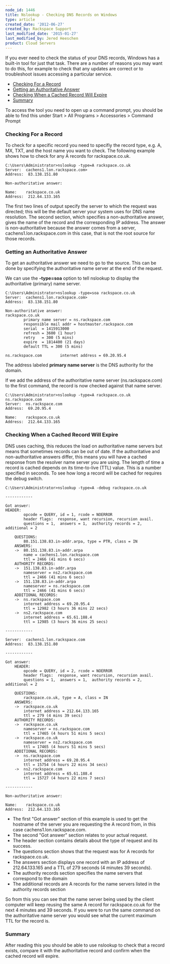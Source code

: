 ```yaml
---
node_id: 1446
title: Nslookup - Checking DNS Records on Windows
type: article
created_date: '2012-06-27'
created_by: Rackspace Support
last_modified_date: '2015-01-27'
last_modified_by: Jered Heeschen
product: Cloud Servers
---
```


If you ever need to check the status of your DNS records, Windows has a
built-in tool for just that task. There are a number of reasons you may
want to do this, for example to check that any updates are correct or to
troubleshoot issues accessing a particular service.

-   [Checking For a Record](#1_checking)
-   [Getting an Authoritative Answer](#2_GettingAuth)
-   [Checking When a Cached Record Will Expire](#3_CheckingCache)
-   [Summary](#5_Summary)

To access the tool you need to open up a command prompt, you should be
able to find this under Start &gt; All Programs &gt; Accessories &gt;
Command Prompt

### Checking For a Record

To check for a specific record you need to specifiy the record type,
e.g. A, MX, TXT, and the host name you want to check. The following
example shows how to check for any A records for rackspace.co.uk.

    C:\Users\Administrator>nslookup -type=A rackspace.co.uk
    Server:  cachens1.lon.rackspace.com>
    Address:  83.138.151.80

    Non-authoritative answer:

    Name:    rackspace.co.uk
    Address:  212.64.133.165

The first two lines of output specify the server to which the request
was directed; this will be the default server your system uses for DNS
name resolution. The second section, which specifies a non-authoritative
answer, gives the name of the record and the corresponding IP address.
The answer is non-authoritative because the answer comes from a server,
cachens1.lon.rackspace.com in this case, that is not the root source for
those records.

### Getting an Authoritative Answer

To get an authoritative answer we need to go to the source. This can be
done by specifying the authoritative name server at the end of the
request.

We can use the **-type=soa** option to tell nslookup to display the
authoritative (primary) name server.

    C:\Users\Administrator>nslookup -type=soa rackspace.co.uk
    Server:  cachens1.lon.rackspace.com>
    Address:  83.138.151.80

    Non-authoritative answer:
    rackspace.co.uk
            primary name server = ns.rackspace.com
            responsible mail addr = hostmaster.rackspace.com
            serial  = 1415913000
            refresh = 3600 (1 hour)
            retry   = 300 (5 mins)
            expire  = 1814400 (21 days)
            default TTL = 300 (5 mins)

    ns.rackspace.com        internet address = 69.20.95.4

The address labeled **primary name server** is the DNS authority for the
domain.

If we add the address of the authoritative name server
(ns.rackspace.com) to the first command, the record is now checked
against that name server.

    C:\Users\Administrator>nslookup -type=A rackspace.co.uk ns.rackspace.com
    Server:  ns.rackspace.com
    Address:  69.20.95.4

    Name:    rackspace.co.uk
    Address:  212.64.133.165



### Checking When a Cached Record Will Expire

DNS uses caching, this reduces the load on authoritative name servers
but means that sometimes records can be out of date. If the
authoritative and non-authoritative answers differ, this means you will
have a cached response from the resolver name server you are using. The
length of time a record is cached depends on its time-to-live (TTL)
value. This is a number specified in seconds. To see how long a record
will be cached for requires the debug switch.

    C:\Users\Administrator>nslookup -type=A -debug rackspace.co.uk

    ------------

    Got answer:
    HEADER:
            opcode = QUERY, id = 1, rcode = NOERROR
            header flags:  response, want recursion, recursion avail.
            questions = 1,  answers = 1,  authority records = 2,  additional = 2

        QUESTIONS:
            80.151.138.83.in-addr.arpa, type = PTR, class = IN
        ANSWERS:
        ->  80.151.138.83.in-addr.arpa
            name = cachens1.lon.rackspace.com
            ttl = 2466 (41 mins 6 secs)
        AUTHORITY RECORDS:
        ->  151.138.83.in-addr.arpa
            nameserver = ns2.rackspace.com
            ttl = 2466 (41 mins 6 secs)
        ->  151.138.83.in-addr.arpa
            nameserver = ns.rackspace.com
            ttl = 2466 (41 mins 6 secs)
        ADDITIONAL RECORDS:
        ->  ns.rackspace.com
            internet address = 69.20.95.4
            ttl = 12982 (3 hours 36 mins 22 secs)
        ->  ns2.rackspace.com
            internet address = 65.61.188.4
            ttl = 12985 (3 hours 36 mins 25 secs)

    ------------

    Server:  cachens1.lon.rackspace.com
    Address:  83.138.151.80

    ------------

    Got answer:
        HEADER:
            opcode = QUERY, id = 2, rcode = NOERROR
            header flags:  response, want recursion, recursion avail.
            questions = 1,  answers = 1,  authority records = 2,  additional = 2

        QUESTIONS:
            rackspace.co.uk, type = A, class = IN
        ANSWERS:
        ->  rackspace.co.uk
            internet address = 212.64.133.165
            ttl = 279 (4 mins 39 secs)
        AUTHORITY RECORDS:
        ->  rackspace.co.uk
            nameserver = ns.rackspace.com
            ttl = 17465 (4 hours 51 mins 5 secs)
        ->  rackspace.co.uk
            nameserver = ns2.rackspace.com
            ttl = 17465 (4 hours 51 mins 5 secs)
        ADDITIONAL RECORDS:
        ->  ns.rackspace.com
            internet address = 69.20.95.4
            ttl = 15754 (4 hours 22 mins 34 secs)
        ->  ns2.rackspace.com
            internet address = 65.61.188.4
            ttl = 15727 (4 hours 22 mins 7 secs)

    ------------

    Non-authoritative answer:

    Name:    rackspace.co.uk
    Address:  212.64.133.165

-   The first "Got answer" section of this example is used to get the
    hostname of the server you are requesting the A record from, in this
    case cachens1.lon.rackspace.com.
-   The second "Got answer" section relates to your actual request.
-   The header section contains details about the type of request and
    its success.
-   The questions section shows that the request was for A records
    for rackspace.co.uk.
-   The answers section displays one record with an IP address of
    212.64.133.165 and a TTL of 279 seconds (4 minutes 39 seconds).
-   The authority records section specifies the name servers that
    correspond to the domain
-   The additional records are A records for the name servers listed in
    the authority records section

So from this you can see that the name server being used by the client
computer will keep reusing the same A record for rackspace.co.uk for the
next 4 minutes and 39 seconds. If you were to run the same command on
the authoritative name server you would see what the current maximum TTL
for the record is.

### Summary

After reading this you should be able to use nslookup to check that a
record exists, compare it with the authoritative record and confirm when
the cached record will expire.

